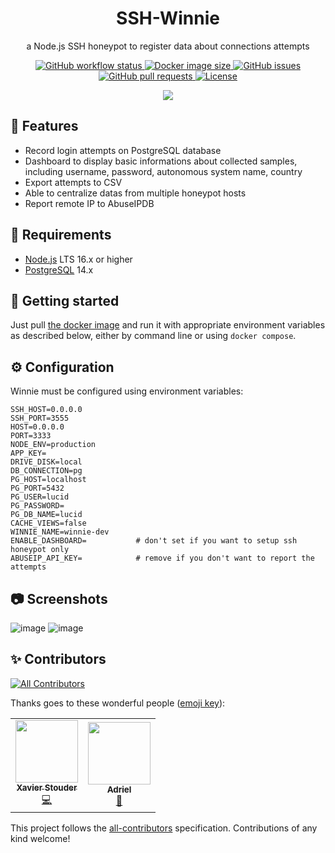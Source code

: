 <h1 align="center">SSH-Winnie</h1>
<p align="center">
  a Node.js SSH honeypot to register data about connections attempts
</p>
<p align="center">
  <a href="https://github.com/Xstoudi/ssh-winnie/actions/workflows/ci.yml">
    <img src="https://img.shields.io/github/workflow/status/Xstoudi/ssh-winnie/ci?style=flat-square" alt="GitHub workflow status" />
  </a>
  <a href="https://hub.docker.com/repository/docker/xstoudi/winnie">
    <img src="https://img.shields.io/docker/image-size/xstoudi/winnie?sort=date&style=flat-square" alt="Docker image size" />
  </a>
  <a href="https://github.com/Xstoudi/ssh-winnie/issues">
    <img src="https://img.shields.io/github/issues-raw/Xstoudi/ssh-winnie?style=flat-square" alt="GitHub issues" />
  </a>
  <a href="https://github.com/Xstoudi/ssh-winnie/pulls">
    <img src="https://img.shields.io/github/issues-pr-raw/Xstoudi/ssh-winnie?style=flat-square" alt="GitHub pull requests" />
  </a>
  <a href="https://github.com/Xstoudi/ssh-winnie/blob/main/LICENSE">
    <img src="https://img.shields.io/github/license/Xstoudi/ssh-winnie?style=flat-square" alt="License" />
  </a>
</p>
<p align="center">
  <img src="https://user-images.githubusercontent.com/2575182/188282815-f07a335d-13ae-4ec2-a3ea-b8f084de8772.png">
</p>

## 📜 Features

- Record login attempts on PostgreSQL database
- Dashboard to display basic informations about collected samples, including username, password, autonomous system name, country
- Export attempts to CSV
- Able to centralize datas from multiple honeypot hosts
- Report remote IP to AbuseIPDB

## 🚧 Requirements

- [Node.js](https://nodejs.org/en/) LTS 16.x or higher
- [PostgreSQL](https://www.postgresql.org/) 14.x

## 🛫 Getting started
Just pull [the docker image](https://hub.docker.com/repository/docker/xstoudi/winnie) and run it with appropriate environment variables as described below, either by command line or using `docker compose`.

## ⚙️ Configuration

Winnie must be configured using environment variables:

```env
SSH_HOST=0.0.0.0
SSH_PORT=3555
HOST=0.0.0.0
PORT=3333
NODE_ENV=production
APP_KEY=
DRIVE_DISK=local
DB_CONNECTION=pg
PG_HOST=localhost
PG_PORT=5432
PG_USER=lucid
PG_PASSWORD=
PG_DB_NAME=lucid
CACHE_VIEWS=false
WINNIE_NAME=winnie-dev
ENABLE_DASHBOARD=           # don't set if you want to setup ssh honeypot only
ABUSEIP_API_KEY=            # remove if you don't want to report the attempts
```

## 📷 Screenshots
![image](https://user-images.githubusercontent.com/2575182/188282950-136a6d86-e38e-4349-b9cf-c8a049676140.png)
![image](https://user-images.githubusercontent.com/2575182/188282967-5b28eb7e-d1a0-4302-b1d6-c9792622671e.png)

## ✨ Contributors

<!-- ALL-CONTRIBUTORS-BADGE:START - Do not remove or modify this section -->

[![All Contributors](https://img.shields.io/badge/all_contributors-2-orange.svg?style=flat-square)](#contributors-)

<!-- ALL-CONTRIBUTORS-BADGE:END -->

Thanks goes to these wonderful people ([emoji key](https://allcontributors.org/docs/en/emoji-key)):

<!-- ALL-CONTRIBUTORS-LIST:START - Do not remove or modify this section -->
<!-- prettier-ignore-start -->
<!-- markdownlint-disable -->
<table>
  <tr>
    <td align="center"><a href="https://stouder.io"><img src="https://avatars.githubusercontent.com/u/2575182?v=4?s=100" width="100px;" alt=""/><br /><sub><b>Xavier Stouder</b></sub></a><br /><a href="https://github.com/Xstoudi/ssh-winnie/commits?author=Xstoudi" title="Code">💻</a></td>
    <td align="center"><a href="https://github.com/Ad6riel"><img src="https://avatars.githubusercontent.com/u/111901461?v=4?s=100" width="100px;" alt=""/><br /><sub><b>Adriel</b></sub></a><br /><a href="#design-Ad6riel" title="Design">🎨</a></td>
  </tr>
</table>

<!-- markdownlint-restore -->
<!-- prettier-ignore-end -->

<!-- ALL-CONTRIBUTORS-LIST:END -->

This project follows the [all-contributors](https://github.com/all-contributors/all-contributors) specification. Contributions of any kind welcome!

